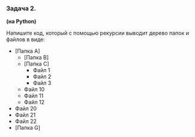 ### Задача 2. 
**(на Python)** 

Напишите код, который с помощью рекурсии выводит дерево папок и файлов в виде:
- [Папка А]
  - [Папка В]
  - [Папка С]
    - Файл 1
    - Файл 2
    - Файл 3
  - Файл 10
  - Файл 11
  - Файл 12
- Файл 20
- Файл 21
- Файл 22
- [Папка G]